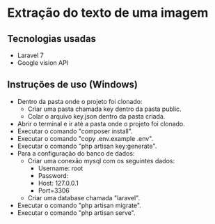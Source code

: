 # Extração do texto de uma imagem
## Tecnologias usadas
<p align="left">
      <ul>
        <li>Laravel 7</li>
        <li>Google vision API</li>
     </ul>
</p>

## Instruções de uso (Windows)
<p align="left">
    <ul>
        <li>Dentro da pasta onde o projeto foi clonado:
            <ul>
                <li>Criar uma pasta chamada key dentro da pasta public. </li>
                <li>Colar o arquivo key.json dentro da pasta criada.</li>
            </ul>
         </li>
        <li>Abrir o terminal e ir até a pasta onde o projeto foi clonado.</li>
        <li>Executar o comando "composer install".</li>
        <li>Executar o comando "copy .env.example .env".</li>
        <li>Executar o comando "php artisan key:generate".</li>
        <li>Para a configuração do banco de dados:
            <ul>
                <li>Criar uma conexão mysql com os seguintes dados:
                    <ul>
                        <li>Username: root</li>
                        <li>Password:</li>
                        <li>Host: 127.0.0.1</li>
                        <li>Port=3306</li>             
                    </ul>
                </li>
                <li>Criar uma database chamada "laravel".</li>
            </ul>
        </li>
        <li>Executar o comando "php artisan migrate".</li>
        <li>Executar o comando "php artisan serve".</li>
     </ul>
</p>

